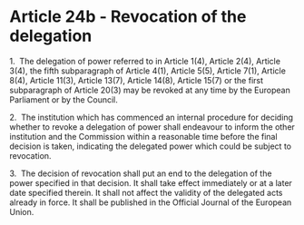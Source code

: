 # Article 24b - Revocation of the delegation


1.  The delegation of power referred to in Article 1(4), Article 2(4), Article 3(4), the fifth subparagraph of Article 4(1), Article 5(5), Article 7(1), Article 8(4), Article 11(3), Article 13(7), Article 14(8), Article 15(7) or the first subparagraph of Article 20(3) may be revoked at any time by the European Parliament or by the Council.

2.  The institution which has commenced an internal procedure for deciding whether to revoke a delegation of power shall endeavour to inform the other institution and the Commission within a reasonable time before the final decision is taken, indicating the delegated power which could be subject to revocation.

3.  The decision of revocation shall put an end to the delegation of the power specified in that decision. It shall take effect immediately or at a later date specified therein. It shall not affect the validity of the delegated acts already in force. It shall be published in the Official Journal of the European Union.
